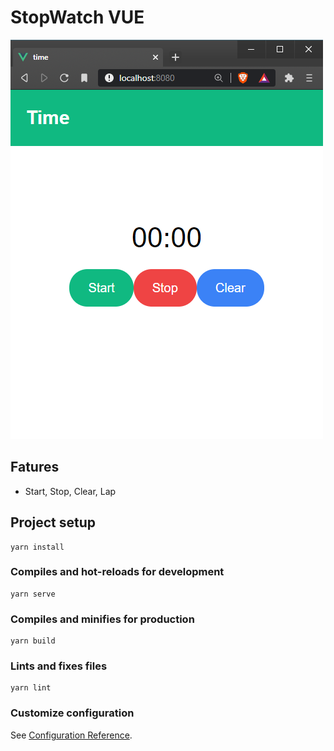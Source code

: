 # StopWatch VUE


![Preview](https://github.com/ArvidAnderson/StopWatch-Vue/blob/main/preview.PNG)

## Fatures

* Start, Stop, Clear, Lap


## Project setup
```
yarn install
```

### Compiles and hot-reloads for development
```
yarn serve
```

### Compiles and minifies for production
```
yarn build
```

### Lints and fixes files
```
yarn lint
```

### Customize configuration
See [Configuration Reference](https://cli.vuejs.org/config/).
